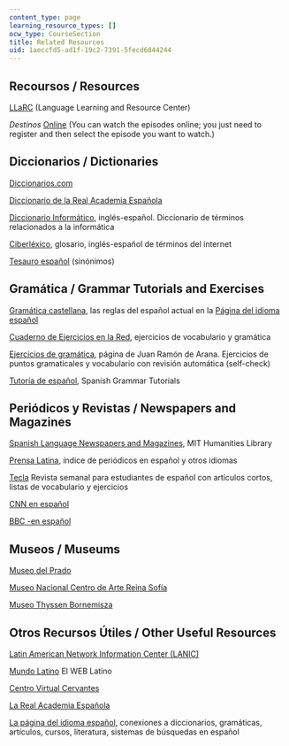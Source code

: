 ```yaml
---
content_type: page
learning_resource_types: []
ocw_type: CourseSection
title: Related Resources
uid: 1aeccfd5-ad1f-19c2-7391-5fecd6844244
---
```


Recoursos / Resources
---------------------

[LLaRC](http://llarc.mit.edu/) (Language Learning and Resource Center)

_Destinos_ [Online](https://www.learner.org/series/destinos-an-introduction-to-spanish/) (You can watch the episodes online; you just need to register and then select the episode you want to watch.)

Diccionarios / Dictionaries
---------------------------

[Diccionarios.com](http://www.diccionarios.com/)

[Diccionario de la Real Academia Española](http://lema.rae.es/drae/
)

[Diccionario Informático](http://www.sitiosargentina.com.ar/categorias/internet/diccionarios.htm), inglés-español. Diccionario de términos relacionados a la informática

[Ciberléxico](http://www.telefonica.com/en/home/jsp/home.jsp), glosario, inglés-español de términos del internet

[Tesauro español](http://www.lenguaje.com/herramientas/tesauro/default.htm) (sinónimos)

Gramática / Grammar Tutorials and Exercises
-------------------------------------------

[Gramática castellana](http://www.elcastellano.org/gramatic.html), las reglas del español actual en la [Página del idioma español](https://pendientedemigracion.ucm.es/info/especulo/ele/r_soca.html)

[Cuaderno de Ejercicios en la Red](http://www.trentu.ca/academic/modernlanguages/spanish/masarriba/), ejercicios de vocabulario y gramática

[Ejercicios de gramática](http://mld.ursinus.edu/~jarana/Ejercicios/), página de Juan Ramón de Arana. Ejercicios de puntos gramaticales y vocabulario con revisión automática (self-check)

[Tutoría de español](http://www.studyspanish.com/tutorial.htm), Spanish Grammar Tutorials

Periódicos y Revistas / Newspapers and Magazines
------------------------------------------------

[Spanish Language Newspapers and Magazines](http://libguides.mit.edu/content.php?pid=146063&sid=1247903), MIT Humanities Library

[Prensa Latina](http://www.prensalatina.com/), índice de periódicos en español y otros idiomas

[Tecla](http://www.mec.es/exterior/uk/es/tecla/pruebatecla.shtml) Revista semanal para estudiantes de español con artículos cortos, listas de vocabulario y ejercicios

[CNN en español](http://cnnenespanol.com/)

[BBC -en español](http://news.bbc.co.uk/hi/spanish/news/)

Museos / Museums
----------------

[Museo del Prado](http://www.museodelprado.es/en)

[Museo Nacional Centro de Arte Reina Sofía](http://www.museoreinasofia.es/)

[Museo Thyssen Bornemisza](http://www.museothyssen.org/en/thyssen/home)

Otros Recursos Útiles / Other Useful Resources
----------------------------------------------

[Latin American Network Information Center (LANIC)](http://lanic.utexas.edu/las.html)

[Mundo Latino](http://www.mundolatino.org/) El WEB Latino

[Centro Virtual Cervantes](http://cvc.cervantes.es/portada.htm)

[La Real Academia Española](http://www.rae.es/)

[La página del idioma español](http://www.elcastellano.org/), conexiones a diccionarios, gramáticas, artículos, cursos, literatura, sistemas de búsquedas en español